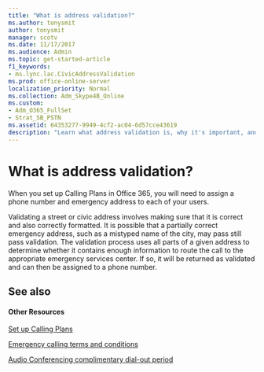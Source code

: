 ```yaml
---
title: "What is address validation?"
ms.author: tonysmit
author: tonysmit
manager: scotv
ms.date: 11/17/2017
ms.audience: Admin
ms.topic: get-started-article
f1_keywords:
- ms.lync.lac.CivicAddressValidation
ms.prod: office-online-server
localization_priority: Normal
ms.collection: Adm_Skype4B_Online
ms.custom:
- Adm_O365_FullSet
- Strat_SB_PSTN
ms.assetid: 64353277-9949-4cf2-ac04-6d57cce43619
description: "Learn what address validation is, why it's important, and how it relates to emergency addresses and services. "
---
```


# What is address validation?

When you set up Calling Plans in Office 365, you will need to assign a phone number and emergency address to each of your users.
  
Validating a street or civic address involves making sure that it is correct and also correctly formatted. It is possible that a partially correct emergency address, such as a mistyped name of the city, may pass still pass validation. The validation process uses all parts of a given address to determine whether it contains enough information to route the call to the appropriate emergency services center. If so, it will be returned as validated and can then be assigned to a phone number.
  
## See also

#### Other Resources

[Set up Calling Plans](set-up-calling-plans.md)
  
[Emergency calling terms and conditions](emergency-calling-terms-and-conditions.md)
  
[Audio Conferencing complimentary dial-out period](../accessibility-and-regulatory/audio-conferencing-complimentary-dial-out-period.md)

